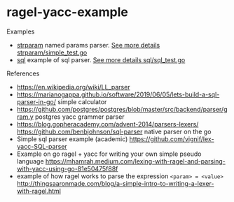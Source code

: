 # ragel-yacc-example

Examples
* [strparam](strparam) named params parser. [See more details strparam/simple_test.go](strparam/simple_test.go)
* [sql](sql) example of sql parser. [See more details sql/sql_test.go](sql/sql_test.go)

References

* https://en.wikipedia.org/wiki/LL_parser
* https://marianogappa.github.io/software/2019/06/05/lets-build-a-sql-parser-in-go/ simple calculator
* https://github.com/postgres/postgres/blob/master/src/backend/parser/gram.y postgres yacc grammer parser
* https://blog.gopheracademy.com/advent-2014/parsers-lexers/ https://github.com/benbjohnson/sql-parser native parser on the go
* Simple sql parser example (academic) https://github.com/vignif/lex-yacc-SQL-parser
* Example on go ragel + yacc for writing your own simple pseudo language https://mhamrah.medium.com/lexing-with-ragel-and-parsing-with-yacc-using-go-81e50475f88f
* example of how ragel works to parse the expression `<param> = <value>` http://thingsaaronmade.com/blog/a-simple-intro-to-writing-a-lexer-with-ragel.html

